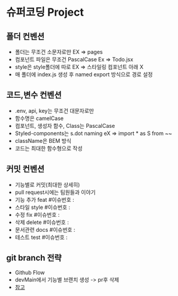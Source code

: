 # 슈퍼코딩 Project

## 폴더 컨벤션

- 폴더는 무조건 소문자로만 EX => pages
- 컴포넌트 파일은 무조건 PascalCase Ex => Todo.jsx
- style은 style폴더에 따로 EX => 스타일링 컴포넌트 아래 X
- 매 폴더에 index.js 생성 후 named export 방식으로 경로 설정

## 코드,변수 컨벤션

- .env, api, key는 무조건 대문자로만
- 함수명은 camelCase
- 컴포넌트, 생성자 함수, Class는 PascalCase
- Styled-components는 s.dot naming eX => import \* as S from ~~
- className은 BEM 방식
- 코드는 최대한 함수형으로 작성

## 커밋 컨벤션

- 기능별로 커밋(최대한 상세히)
- pull request시에는 팀원들과 이야기
- 기능 추가 feat #이슈번호 :
- 스타일 style #이슈번호 :
- 수정 fix #이슈번호 :
- 삭제 delete #이슈번호 :
- 문서관련 docs #이슈번호 :
- 테스트 test #이슈번호 :

## git branch 전략

- Github Flow
- devMain에서 기능별 브랜치 생성 -> pr후 삭제
- [참고](https://hudi.blog/git-branch-strategy/)
